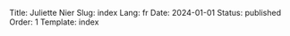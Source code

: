 Title: Juliette Nier
Slug: index
Lang: fr
Date: 2024-01-01
Status: published
Order: 1
Template: index